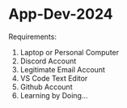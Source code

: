 # App-Dev-2024

Requirements:
1. Laptop or Personal Computer
2. Discord Account
3. Legitimate Email Account
4. VS Code Text Editor
5. Github Account
6. Learning by Doing...
